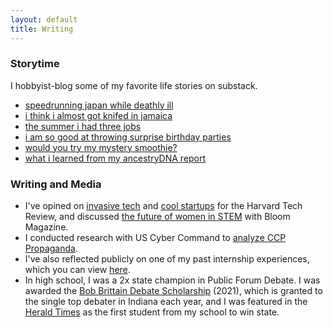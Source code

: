 ```yaml
---
layout: default
title: Writing
---
```


### Storytime
I hobbyist-blog some of my favorite life stories on substack.
* [speedrunning japan while deathly ill](https://substack.com/home/post/p-177126064)
* [i think i almost got knifed in jamaica](https://open.substack.com/pub/katrinarbrown/p/storytime-nearly-knifed-in-jamaica?r=5l6hl1&utm_campaign=post&utm_medium=web&showWelcomeOnShare=true)
* [the summer i had three jobs](https://open.substack.com/pub/katrinarbrown/p/storytime-the-summer-i-had-3-jobs?r=5l6hl1&utm_campaign=post&utm_medium=web&showWelcomeOnShare=true)
* [i am so good at throwing surprise birthday parties](https://substack.com/@katrinarbrown/p-177145825?utm_source=profile&utm_medium=reader2)
* [would you try my mystery smoothie?](https://substack.com/@katrinarbrown/p-177146875?utm_source=profile&utm_medium=reader2)
* [what i learned from my ancestryDNA report](https://substack.com/@katrinarbrown/p-177147783?utm_source=profile&utm_medium=reader2)

### Writing and Media
* I've opined on [invasive tech](https://harvardtechnologyreview.com/2024/11/01/ai-glasses-unveil-privacy-risks-an-interview-with-the-creators-of-i-xray/) and [cool startups](https://harvardtechnologyreview.com/2024/12/17/from-dorm-room-to-boardroom-how-ron-nachum-and-sapien-are-redefining-ai-in-corporate-finance/) for the Harvard Tech Review, and discussed [the future of women in STEM](https://www.magbloom.com/2020/04/for-the-love-of-stem-a-conversation-about-the-future-of-women-in-technology/) with Bloom Magazine. 
* I conducted research with US Cyber Command to [analyze CCP Propaganda](https://drive.google.com/file/d/12VHdBQsu-iHl5Fe853OpN78hiKPkt_NG/view?usp=sharing). 
* I've also reflected publicly on one of my past internship experiences, which you can view [here](https://www.youtube.com/watch?v=feeIwfM_vVs). 
* In high school, I was a 2x state champion in Public Forum Debate. I was awarded the [Bob Brittain Debate Scholarship](https://www.inspeechanddebate.org/recognition/scholarships) (2021), which is granted to the single top debater in Indiana each year, and I was featured in the [Herald Times](https://drive.google.com/file/d/14VMl5QaqvOlLlHkxkB4a2Fn4Xy9jzzQy/view) as the first student from my school to win state. 